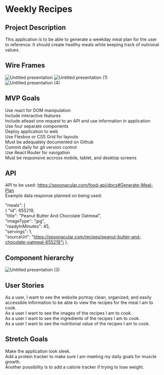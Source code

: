 # Weekly Recipes

## Project Description
This application is to be able to generate a weekday meal plan for the user to reference. It should create healthy meals while keeping track of nutrional values.
## Wire Frames
![Untitled presentation](https://user-images.githubusercontent.com/18333562/179317404-36cd4609-cf3f-44e0-a62a-9069b2d38dbc.png)
![Untitled presentation (1)](https://user-images.githubusercontent.com/18333562/179317403-ef084c71-6ed1-49d2-9ced-d89a1cadece6.png)
![Untitled presentation (4)](https://user-images.githubusercontent.com/18333562/179317405-9e557fad-c9fe-4c69-a447-4b5f5429d641.png)

## MVP Goals
Use react for DOM manipulation\
Include interactive features\
Include atleast one request to an API and use information in application\
Use four separate components\
Deploy application to web\
Use Flexbox or CSS Grid for layouts\
Must be adequately documented on Github\
Commit daily for git version control\
Use React Router for navigation\
Must be responsive accross mobile, tablet, and desktop screens

## API 
API to be used: https://spoonacular.com/food-api/docs#Generate-Meal-Plan \
Example data response planned on being used:

"meals": [ \
        {
            "id": 655219,\
            "title": "Peanut Butter And Chocolate Oatmeal",\
            "imageType": "jpg",\
            "readyInMinutes": 45,\
            "servings": 1,\
            "sourceUrl": "https://spoonacular.com/recipes/peanut-butter-and-chocolate-oatmeal-655219"\
        },

## Component hierarchy
![Untitled presentation (3)](https://user-images.githubusercontent.com/18333562/179317406-9344b367-0031-44c8-8473-eaf8d2b2d61d.png)

## User Stories
As a user, I want to see the website portray clean, organized, and easily accessible information to be able to view the recipes for the meal I am to cook.\
As a user I want to see the images of the recipes I am to cook. \
As a user I want to see the ingredients of the recipes I am to cook.\
As a user I want to see the nutritional value of the recipes I am to cook.

## Stretch Goals
Make the application look sleek.\
Add a protein tracker to make sure I am meeting my daily goals for muscle growth.\
Another possibility is to add a calorie tracker if trying to lose weight.
